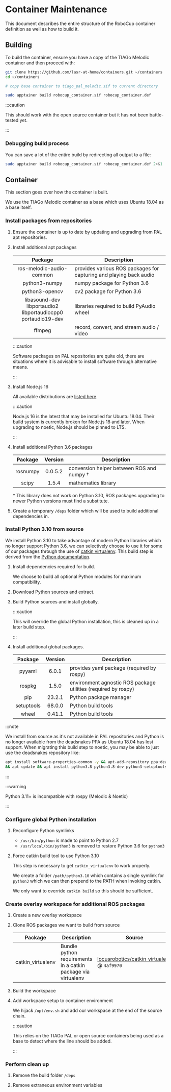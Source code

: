 # Container Maintenance

This document describes the entire structure of the RoboCup container definition as well as how to build it.

## Building

To build the container, ensure you have a copy of the TIAGo Melodic container and then proceed with:

```bash
git clone https://github.com/lasr-at-home/containers.git ~/containers
cd ~/containers

# copy base container to tiago_pal_melodic.sif to current directory

sudo apptainer build robocup_container.sif robocup_container.def
```

:::caution

This should work with the open source container but it has not been battle-tested yet.

:::

### Debugging build process

You can save a lot of the entire build by redirecting all output to a file:

```bash
sudo apptainer build robocup_container.sif robocup_container.def 2>&1 | tee build.log
```

## Container

This section goes over how the container is built.

We use the TIAGo Melodic container as a base which uses Ubuntu 18.04 as a base itself.

### Install packages from repositories

1. Ensure the container is up to date by updating and upgrading from PAL apt repositories.

2. Install additional apt packages

   | Package | Description |
   |:-:|---|
   | ros-melodic-audio-common | provides various ROS packages for capturing and playing back audio |
   | python3-numpy | numpy package for Python 3.6 |
   | python3-opencv | cv2 package for Python 3.6 |
   | libasound-dev<br/>libportaudio2<br/>libportaudiocpp0<br/>portaudio19-dev | libraries required to build PyAudio wheel |
   | ffmpeg | record, convert, and stream audio / video |

   :::caution

   Software packages on PAL repositories are quite old, there are situations where it is advisable to install software through alternative means.

   :::

3. Install Node.js 16

   All available distributions are [listed here](https://github.com/nodesource/distributions).

   :::caution
   
   Node.js 16 is the latest that may be installed for Ubuntu 18.04. Their build system is currently broken for Node.js 18 and later. When upgrading to noetic, Node.js should be pinned to LTS.
   
   :::

4. Install additional Python 3.6 packages

   | Package | Version | Description |
   |:-:|:-:|---|
   | rosnumpy | 0.0.5.2 | conversion helper between ROS and numpy † |
   | scipy | 1.5.4 | mathematics library |

   † This library does not work on Python 3.10, ROS packages upgrading to newer Python versions must find a substitute.

5. Create a temporary `/deps` folder which will be used to build additional dependencies in.

### Install Python 3.10 from source

We install Python 3.10 to take advantage of modern Python libraries which no longer support Python 3.6, we can selectively choose to use it for some of our packages through the use of [catkin virtualenv](/guides/virtualenv). This build step is derived from the [Python documentation](https://devguide.python.org/getting-started/setup-building/).

1. Install dependencies required for build.

   We choose to build all optional Python modules for maximum compatibility.

2. Download Python sources and extract.

3. Build Python sources and install globally.

   :::caution

   This will override the global Python installation, this is cleaned up in a later build step.

   :::

4. Install additional global packages.

   | Package | Version | Description |
   |:-:|:-:|---|
   | pyyaml | 6.0.1 | provides yaml package (required by rospy) |
   | rospkg | 1.5.0 | environment agnostic ROS package utilities (required by rospy) |
   | pip | 23.2.1 | Python package manager |
   | setuptools | 68.0.0 | Python build tools |
   | wheel | 0.41.1 | Python build tools |

:::note

We install from source as it's not available in PAL repositories and Python
is no longer available from the deadsnakes PPA as Ubuntu 18.04 has lost support.
When migrating this build step to noetic, you may be able to just use the
deadsnakes repository like:

```bash
apt install software-properties-common -y && apt-add-repository ppa:deadsnakes/ppa \
&& apt update && apt install python3.8 python3.8-dev python3-setuptools [.. etc]
```

:::

:::warning

Python 3.11+ is incompatible with rospy (Melodic & Noetic)

:::

### Configure global Python installation

1. Reconfigure Python symlinks

   - `/usr/bin/python` is made to point to Python 2.7
   - `/usr/local/bin/python3` is removed to restore Python 3.6 for `python3`

2. Force catkin build tool to use Python 3.10

   This step is necessary to get `catkin_virtualenv` to work properly.

   We create a folder `/path/python3.10` which contains a single symlink for `python3` which we can then prepend to the PATH when invoking catkin.

   We only want to override `catkin build` so this should be sufficient.

### Create overlay workspace for additional ROS packages

1. Create a new overlay workspace

2. Clone ROS packages we want to build from source

   | Package | Description | Source |
   |:-:|---|---|
   | catkin_virtualenv | Bundle python requirements in a catkin package via virtualenv | [locusrobotics/catkin_virtualenv](https://github.com/locusrobotics/catkin_virtualenv) @ `4af9970` |

3. Build the workspace

4. Add workspace setup to container environment

   We hijack `/opt/env.sh` and add our workspace at the end of the source chain.

   :::caution

   This relies on the TIAGo PAL or open source containers being used as a base to detect where the line should be added.

   :::

### Perform clean up

1. Remove the build folder `/deps`

2. Remove extraneous environment variables
